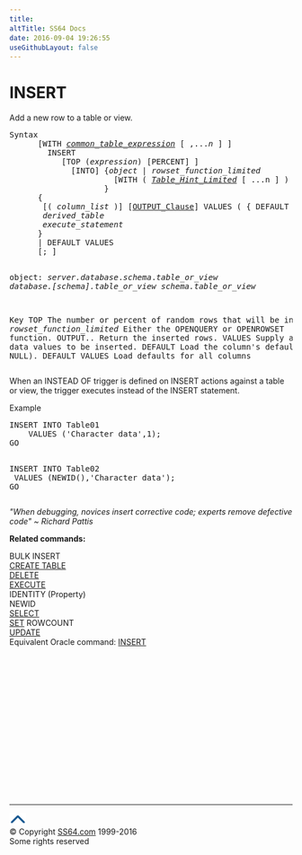 ```yaml
---
title:
altTitle: SS64 Docs
date: 2016-09-04 19:26:55
useGithubLayout: false
---
```

<!-- #BeginLibraryItem "/Library/head_sql.lbi" --><!-- #EndLibraryItem --><h1>INSERT</h1>
<p>Add a new row to a table or view.</p>
<pre>Syntax
      [WITH <i><a href="clause_with_common_te.html">common_table_expression</a></i> [ ,...<i>n</i> ] ]
        INSERT 
           [TOP (<i>expression</i>) [PERCENT] ] 
             [INTO] {<i>object</i> | <i>rowset_function_limited</i> 
                      [WITH ( <i><a href="clause_table_hint.html">Table_Hint_Limited</a></i> [ ...n ] ) ]
                    }
      {
       [( <i>column_list</i> )] [<a href="clause_output.html">OUTPUT_Clause</a>] VALUES ( { DEFAULT | NULL | <i>expression</i> } [ ,...n ])
       <i>derived_table</i> 
       <i>execute_statement</i> 
      } 
      | DEFAULT VALUES 
      [; ]

   object:
     <i>server.database</i>.<i>schema</i>.<i>table_or_view
     database.[schema].table_or_view
     schema.table_or_view</i>

Key
   TOP            The number or percent of random rows that will be inserted.
   <i>rowset_function_limited</i>  Either the OPENQUERY or OPENROWSET function.
   OUTPUT..       Return the inserted rows.
   VALUES         Supply a list of data values to be inserted.
   DEFAULT        Load the column's default value (or NULL).
   DEFAULT VALUES Load defaults for all columns</pre> 
<p>  When an INSTEAD OF trigger is defined on INSERT actions against a table or view, the trigger executes instead of the INSERT statement.</p>
<p>Example</p>
<pre>INSERT INTO Table01 <br>    VALUES ('Character data',1);
GO

INSERT INTO Table02<br>    VALUES (NEWID(),'Character data');
GO</pre>
<p class="quote"><i>"When debugging, novices insert corrective code; experts remove defective code" ~ Richard Pattis</i></p>
<p><b>Related commands:</b></p>
<p>  BULK INSERT<br>
  <a href="table_c.html">CREATE TABLE</a><br>
  <a href="delete.html">DELETE</a><br>
  <a href="execute.html">EXECUTE</a><br>
  IDENTITY (Property)<br>
  NEWID<br>
  <a href="select.html">SELECT</a><br>
  <a href="set.html">SET</a> ROWCOUNT<br>
  <a href="update.html">UPDATE</a><br>
Equivalent Oracle command:  <a href="../ora/insert.html">INSERT</a></p><!-- #BeginLibraryItem "/Library/foot_sql.lbi" --><p>
<!-- ss64-sql -->
<ins class="adsbygoogle" style="display:inline-block;width:300px;height:250px" data-ad-client="ca-pub-6140977852749469" data-ad-slot="6953563613"></ins>
<script>
(adsbygoogle = window.adsbygoogle || []).push({});
</script></p>
<hr>
<div id="bl" class="footer"><a href="insert.html#"><img src="../images/top.png" width="30" height="22" alt="Back to the Top"></a></div>
<div id="br" class="footer, tagline">© Copyright <a href="http://ss64.com/">SS64.com</a> 1999-2016<br>
Some rights reserved</div><!-- #EndLibraryItem -->

